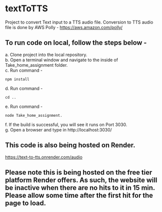 # textToTTS
Project to convert Text input to a TTS audio file. Conversion to TTS audio file is done by AWS Polly -
https://aws.amazon.com/polly/
## To run code on local, follow the steps below -  
a. Clone project into the local repository.  
b. Open a terminal window and navigate to the inside of Take_home_assignment folder.  
c. Run command -  
```
npm install
```
d. Run command -  
```
cd ..
```
e. Run command -  
```
node Take_home_assignment. 
```
f. If the build is successful, you will see it runs on Port 3030.  
g. Open a browser and type in http://localhost:3030/
## This code is also being hosted on Render.
https://text-to-tts.onrender.com/audio
## Please note this is being hosted on the free tier platform Render offers. As such, the website will be inactive when there are no hits to it in 15 min. Please allow some time after the first hit for the page to load.
